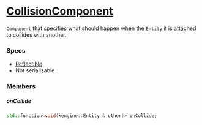# [CollisionComponent](CollisionComponent.hpp)

`Component` that specifies what should happen when the `Entity` it is attached to collides with another.

### Specs

* [Reflectible](https://github.com/phiste/putils/blob/master/reflection/Reflectible.md)
* Not serializable

### Members

##### onCollide

```cpp
std::function<void(kengine::Entity & other)> onCollide;
```